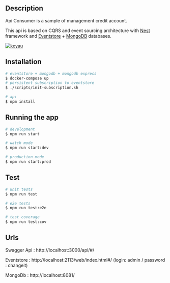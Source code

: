 ## Description

Api Consumer is a sample of management credit account.

This api is based on CQRS and event sourcing architecture with [Nest](https://github.com/nestjs/nest) framework and [Eventstore](https://eventstore.com/) + [MongoDB](https://www.mongodb.com/fr) databases.

[![keyau](https://circleci.com/gh/keyau/consumer.svg?style=svg)](https://app.circleci.com/pipelines/github/keyau/consumer)

## Installation

```bash
# eventstore + mongodb + mongodb express
$ docker-compose up
# persistent subscription to eventstore 
$ ./scripts/init-subscription.sh

# api
$ npm install
```

## Running the app

```bash
# development
$ npm run start

# watch mode
$ npm run start:dev

# production mode
$ npm run start:prod
```

## Test

```bash
# unit tests
$ npm run test

# e2e tests
$ npm run test:e2e

# test coverage
$ npm run test:cov
```

## Urls

Swagger Api : http://localhost:3000/api/#/

Eventstore : http://localhost:2113/web/index.html#/ (login: admin / password : changeit)

MongoDb : http://localhost:8081/
